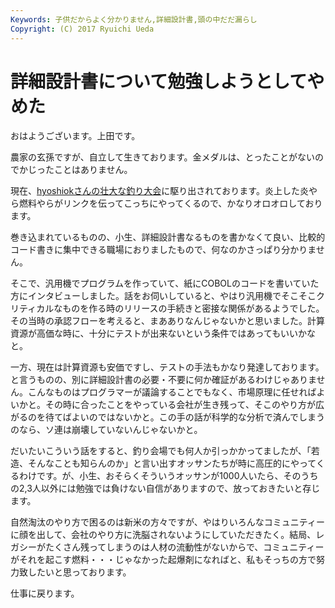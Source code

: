 ```yaml
---
Keywords: 子供だからよく分かりません,詳細設計書,頭の中だだ漏らし
Copyright: (C) 2017 Ryuichi Ueda
---
```


# 詳細設計書について勉強しようとしてやめた
おはようございます。上田です。

農家の玄孫ですが、自立して生きております。金メダルは、とったことがないのでかじったことはありません。

現在、<a href="http://d.hatena.ne.jp/hyoshiok/20140310/p1" target="_blank">hyoshiokさんの壮大な釣り大会</a>に駆り出されております。炎上した炎やら燃料やらがリンクを伝ってこっちにやってくるので、かなりオロオロしております。

巻き込まれているものの、小生、詳細設計書なるものを書かなくて良い、比較的コード書きに集中できる職場におりましたもので、何なのかさっぱり分かりません。

そこで、汎用機でプログラムを作っていて、紙にCOBOLのコードを書いていた方にインタビューしました。話をお伺いしていると、やはり汎用機でそこそこクリティカルなものを作る時のリリースの手続きと密接な関係があるようでした。その当時の承認フローを考えると、まあありなんじゃないかと思いました。計算資源が高価な時に、十分にテストが出来ないという条件ではあってもいいかなと。

一方、現在は計算資源も安価ですし、テストの手法もかなり発達しております。と言うものの、別に詳細設計書の必要・不要に何か確証があるわけじゃありません。こんなものはプログラマーが議論することでもなく、市場原理に任せればよいかと。その時に合ったことをやっている会社が生き残って、そこのやり方が広がるのを待てばよいのではないかと。この手の話が科学的な分析で済んでしまうのなら、ソ連は崩壊していないんじゃないかと。

だいたいこういう話をすると、釣り会場でも何人か引っかかってましたが、「若造、そんなことも知らんのか」と言い出すオッサンたちが時に高圧的にやってくるわけです。が、小生、おそらくそういうオッサンが1000人いたら、そのうちの2,3人以外には勉強では負けない自信がありますので、放っておきたいと存じます。

自然淘汰のやり方で困るのは新米の方々ですが、やはりいろんなコミュニティーに顔を出して、会社のやり方に洗脳されないようにしていただきたく。結局、レガシーがたくさん残ってしまうのは人材の流動性がないからで、コミュニティーがそれを起こす燃料・・・じゃなかった起爆剤になればと、私もそっちの方で努力致したいと思っております。


仕事に戻ります。
